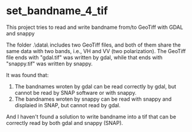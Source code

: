 # set_bandname_4_tif
This project tries to read and write bandname from/to GeoTiff with GDAL and snappy


The folder .\data\ includes two GeoTiff files, and both of them share the same data with two bands, i.e., VH and VV (two polarization).
The GeoTiff file ends with "gdal.tif" was written by gdal, while that ends with "snappy.tif" was written by snappy. 


It was found that:
1. The bandnames wroten by gdal can be read correctly by gdal, but cannot be read by SNAP software or with snappy.
2. The bandnames wroten by snappy can be read with snappy and displaied in SNAP, but cannot read by gdal.

And I haven't found a solution to write bandname into a tif that can be correctly read by both gdal and snappy (SNAP).
